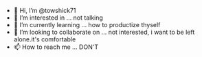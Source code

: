 - 👋 Hi, I’m @towshick71
- 👀 I’m interested in ... not talking
- 🌱 I’m currently learning ... how to productize thyself
- 💞️ I’m looking to collaborate on ... not interested, i want to be left alone.it's comfortable
- 📫 How to reach me ... DON'T

<!---
towshick71/towshick71 is a ✨ special ✨ repository because its `README.md` (this file) appears on your GitHub profile.
You can click the Preview link to take a look at your changes.
--->
